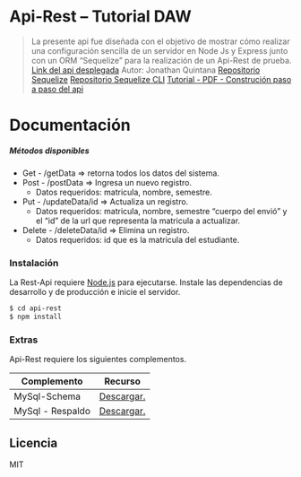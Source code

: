 # Api-Rest – Tutorial DAW 

> La presente api fue diseñada con el objetivo de mostrar cómo realizar una configuración sencilla de un servidor en Node Js y Express junto con un ORM “Sequelize” para la realización de un Api-Rest de prueba.
[Link del api desplegada](https://api-test-daw.herokuapp.com)
Autor: Jonathan Quintana
[Repositorio Sequelize](https://github.com/sequelize/sequelize)
[Repositorio Sequelize CLI](https://gist.github.com/vapurrmaid/a111bf3fc0224751cb2f76532aac2465)
[Tutorial - PDF - Construción paso a paso del api](https://drive.google.com/file/d/1tRdwe4MyKbKdK7PEgvDaIzt6msHExxyu/view?usp=sharing)


# Documentación 
#####   Métodos disponibles
- Get - /getData => retorna todos los datos del sistema.
- Post - /postData => Ingresa un nuevo registro.
  - Datos requeridos: matricula, nombre, semestre.
 - Put - /updateData/id => Actualiza un registro.
    - Datos requeridos: matricula, nombre, semestre “cuerpo del envió” y el “id” de la url que representa la matricula a actualizar.
- Delete - /deleteData/id => Elimina un registro.
   - Datos requeridos: id que es la matricula del estudiante.

### Instalación
La Rest-Api requiere [Node.js](https://nodejs.org/) para ejecutarse.
Instale las dependencias de desarrollo y de producción e inicie el servidor.

```sh
$ cd api-rest
$ npm install
```
### Extras
Api-Rest requiere los siguientes complementos.

| Complemento | Recurso |
| ------ | ------ |
| MySql-Schema | [Descargar.](https://drive.google.com/file/d/1vHSVdihuLvsXWXIjqmPfuFox6q1bAq2V/view?usp=sharing) |
| MySql - Respaldo | [Descargar.](https://drive.google.com/file/d/1kkqIHW5FbOIEVbhZTHwo086qjuMK8rv3/view?usp=sharing) |

Licencia
----
MIT

